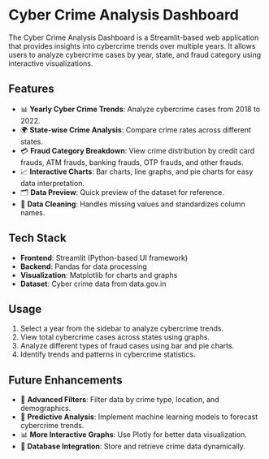 # Cyber Crime Analysis Dashboard

The Cyber Crime Analysis Dashboard is a Streamlit-based web application that provides insights into cybercrime trends over multiple years. It allows users to analyze cybercrime cases by year, state, and fraud category using interactive visualizations.

## Features
- 📊 **Yearly Cyber Crime Trends**: Analyze cybercrime cases from 2018 to 2022.
- 🌍 **State-wise Crime Analysis**: Compare crime rates across different states.
- 💳 **Fraud Category Breakdown**: View crime distribution by credit card frauds, ATM frauds, banking frauds, OTP frauds, and other frauds.
- 📈 **Interactive Charts**: Bar charts, line graphs, and pie charts for easy data interpretation.
- 🗂 **Data Preview**: Quick preview of the dataset for reference.
- 📂 **Data Cleaning**: Handles missing values and standardizes column names.

## Tech Stack
- **Frontend**: Streamlit (Python-based UI framework)
- **Backend**: Pandas for data processing
- **Visualization**: Matplotlib for charts and graphs
- **Dataset**: Cyber crime data from data.gov.in


## Usage
1. Select a year from the sidebar to analyze cybercrime trends.
2. View total cybercrime cases across states using graphs.
3. Analyze different types of fraud cases using bar and pie charts.
4. Identify trends and patterns in cybercrime statistics.

## Future Enhancements
- 🔎 **Advanced Filters**: Filter data by crime type, location, and demographics.
- 📌 **Predictive Analysis**: Implement machine learning models to forecast cybercrime trends.
- 📊 **More Interactive Graphs**: Use Plotly for better data visualization.
- 📡 **Database Integration**: Store and retrieve crime data dynamically.

